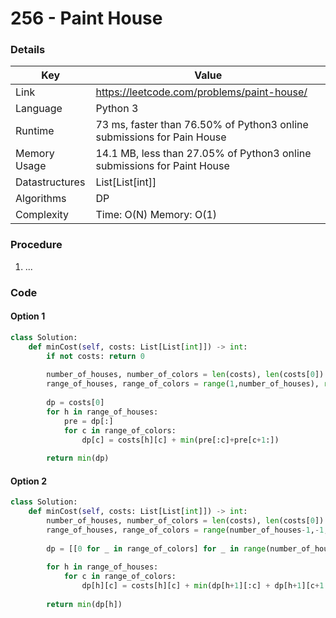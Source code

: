 # 256 - Paint House

### Details

| Key | Value |
| --- | ----- |
| Link | https://leetcode.com/problems/paint-house/
| Language | Python 3
| Runtime | 73 ms, faster than 76.50% of Python3 online submissions for Pain House
| Memory Usage | 14.1 MB, less than 27.05% of Python3 online submissions for Paint House
| Datastructures | List[List[int]]
| Algorithms | DP
| Complexity | Time: O(N) Memory: O(1)

### Procedure

1. ...

### Code

#### Option 1

```python
class Solution:
    def minCost(self, costs: List[List[int]]) -> int:
        if not costs: return 0
        
        number_of_houses, number_of_colors = len(costs), len(costs[0])
        range_of_houses, range_of_colors = range(1,number_of_houses), range(number_of_colors)
        
        dp = costs[0]
        for h in range_of_houses:
            pre = dp[:]
            for c in range_of_colors:
                dp[c] = costs[h][c] + min(pre[:c]+pre[c+1:])
        
        return min(dp)
```

#### Option 2

```python
class Solution:
    def minCost(self, costs: List[List[int]]) -> int:
        number_of_houses, number_of_colors = len(costs), len(costs[0])
        range_of_houses, range_of_colors = range(number_of_houses-1,-1,-1), range(number_of_colors)
        
        dp = [[0 for _ in range_of_colors] for _ in range(number_of_houses+1)]
        
        for h in range_of_houses:
            for c in range_of_colors:
                dp[h][c] = costs[h][c] + min(dp[h+1][:c] + dp[h+1][c+1:])
        
        return min(dp[h])
```
